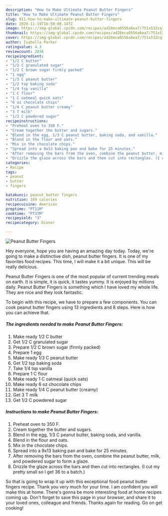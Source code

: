 ```yaml
---
description: "How to Make Ultimate Peanut Butter Fingers"
title: "How to Make Ultimate Peanut Butter Fingers"
slug: 911-how-to-make-ultimate-peanut-butter-fingers
date: 2020-11-19T16:50:00.147Z
image: https://img-global.cpcdn.com/recipes/ad28eca0556a6ea7/751x532cq70/peanut-butter-fingers-recipe-main-photo.jpg
thumbnail: https://img-global.cpcdn.com/recipes/ad28eca0556a6ea7/751x532cq70/peanut-butter-fingers-recipe-main-photo.jpg
cover: https://img-global.cpcdn.com/recipes/ad28eca0556a6ea7/751x532cq70/peanut-butter-fingers-recipe-main-photo.jpg
author: Isabella Parker
ratingvalue: 4.3
reviewcount: 2836
recipeingredient:
- "1/2 C butter"
- "1/2 C granulated sugar"
- "1/2 C brown sugar firmly packed"
- "1 egg"
- "1/3 C peanut butter"
- "1/2 tsp baking soda"
- "1/4 tsp vanilla"
- "1 C flour"
- "1 C oatmeal quick oats"
- "6 oz chocolate chips"
- "1/4 C peanut butter creamy"
- "3 T milk"
- "1/2 C powdered sugar"
recipeinstructions:
- "Preheat oven to 350 F."
- "Cream together the butter and sugars."
- "Blend in the egg, 1/3 C peanut butter, baking soda, and vanilla."
- "Blend in the flour and oats."
- "Mix in the chocolate chips."
- "Spread into a 9x13 baking pan and bake for 25 minutes."
- "After removing the bars from the oven, combine the peanut butter, milk, and powdered sugar to form a glaze."
- "Drizzle the glaze across the bars and then cut into rectangles. (I cut my pretty small so I get 36 to a batch.)"
categories:
- Recipe
tags:
- peanut
- butter
- fingers

katakunci: peanut butter fingers 
nutrition: 169 calories
recipecuisine: American
preptime: "PT11M"
cooktime: "PT37M"
recipeyield: "3"
recipecategory: Dinner

---
```



![Peanut Butter Fingers](https://img-global.cpcdn.com/recipes/ad28eca0556a6ea7/751x532cq70/peanut-butter-fingers-recipe-main-photo.jpg)

Hey everyone, hope you are having an amazing day today. Today, we're going to make a distinctive dish, peanut butter fingers. It is one of my favorites food recipes. This time, I will make it a bit unique. This will be really delicious.

Peanut Butter Fingers is one of the most popular of current trending meals on earth. It is simple, it is quick, it tastes yummy. It is enjoyed by millions daily. Peanut Butter Fingers is something which I have loved my whole life. They are nice and they look fantastic.




To begin with this recipe, we have to prepare a few components. You can cook peanut butter fingers using 13 ingredients and 8 steps. Here is how you can achieve that.

<!--inarticleads1-->

##### The ingredients needed to make Peanut Butter Fingers:

1. Make ready 1/2 C butter
1. Get 1/2 C granulated sugar
1. Prepare 1/2 C brown sugar (firmly packed)
1. Prepare 1 egg
1. Make ready 1/3 C peanut butter
1. Get 1/2 tsp baking soda
1. Take 1/4 tsp vanilla
1. Prepare 1 C flour
1. Make ready 1 C oatmeal (quick oats)
1. Make ready 6 oz chocolate chips
1. Make ready 1/4 C peanut butter (creamy)
1. Get 3 T milk
1. Get 1/2 C powdered sugar




<!--inarticleads2-->

##### Instructions to make Peanut Butter Fingers:

1. Preheat oven to 350 F.
1. Cream together the butter and sugars.
1. Blend in the egg, 1/3 C peanut butter, baking soda, and vanilla.
1. Blend in the flour and oats.
1. Mix in the chocolate chips.
1. Spread into a 9x13 baking pan and bake for 25 minutes.
1. After removing the bars from the oven, combine the peanut butter, milk, and powdered sugar to form a glaze.
1. Drizzle the glaze across the bars and then cut into rectangles. (I cut my pretty small so I get 36 to a batch.)




So that is going to wrap it up with this exceptional food peanut butter fingers recipe. Thank you very much for your time. I am confident you will make this at home. There's gonna be more interesting food at home recipes coming up. Don't forget to save this page in your browser, and share it to your loved ones, colleague and friends. Thanks again for reading. Go on get cooking!
